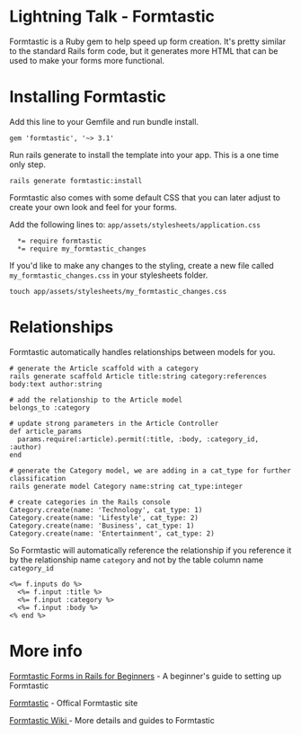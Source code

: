 # Lightning Talk - Formtastic

Formtastic is a Ruby gem to help speed up form creation. It's pretty similar to the standard Rails form code, but it generates more HTML that can be used to make your forms more functional.

# Installing Formtastic

Add this line to your Gemfile and run bundle install.

```
gem 'formtastic', '~> 3.1'
```

Run rails generate to install the template into your app. This is a one time only step.

```
rails generate formtastic:install
```

Formtastic also comes with some default CSS that you can later adjust to create your own look and feel for your forms.

Add the following lines to: `app/assets/stylesheets/application.css`

```
  *= require formtastic
  *= require my_formtastic_changes
```

If you'd like to make any changes to the styling, create a new file called `my_formtastic_changes.css` in your stylesheets folder.

```
touch app/assets/stylesheets/my_formtastic_changes.css
```

# Relationships

Formtastic automatically handles relationships between models for you.

```
# generate the Article scaffold with a category
rails generate scaffold Article title:string category:references body:text author:string

# add the relationship to the Article model
belongs_to :category

# update strong parameters in the Article Controller
def article_params
  params.require(:article).permit(:title, :body, :category_id, :author)
end

# generate the Category model, we are adding in a cat_type for further classification
rails generate model Category name:string cat_type:integer

# create categories in the Rails console
Category.create(name: 'Technology', cat_type: 1)
Category.create(name: 'Lifestyle', cat_type: 2)
Category.create(name: 'Business', cat_type: 1)
Category.create(name: 'Entertainment', cat_type: 2)
```
So Formtastic will automatically reference the relationship if you reference it by the relationship name `category` and not by the table column name `category_id`

```
<%= f.inputs do %>
  <%= f.input :title %>
  <%= f.input :category %>
  <%= f.input :body %>
<% end %>
```

# More info

[Formtastic Forms in Rails for Beginners](http://buildingrails.com/a/formtastic_forms_in_rails_for_beginners) - A beginner's guide to setting up Formtastic

[Formtastic](https://github.com/justinfrench/formtastic) - Offical Formtastic site

[Formtastic Wiki ](https://github.com/justinfrench/formtastic/wiki) - More details and guides to Formtastic
